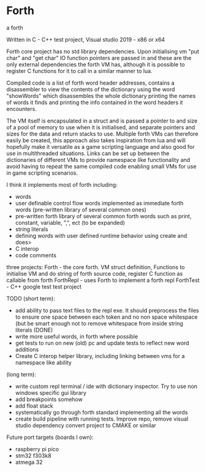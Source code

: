 # Forth
a forth 

Written in C - C++ test project, Visual studio 2019 - x86 or x64

Forth core project has no std library dependencies. Upon initialising vm "put char" and "get char" IO function pointers are passed in and these are the only external dependencies the forth VM has, although it is possible to register C functions for it to call in a similar manner to lua.

Compiled code is a list of forth word header addresses, contains a disassembler to view the contents of the dictionary using the word "showWords" which disassembles the whole dictionary printing the names of words it finds and printing the info contained in the word headers it encounters.

The VM itself is encapsulated in a struct and is passed a pointer to and size of a pool of memory to use when it is initialised, and separate pointers and sizes for the data and return stacks to use. Multiple forth VMs can therefore easily be created, this approach also takes inspiration from lua and will hopefully make it versatile as a game scripting language and also good for use in multithreaded situations. Links can be set up between the dictionaries of different VMs to provide namespace like functionality and avoid having to repeat the same compiled code enabling small VMs for use in game scripting scenarios.

I think it implements most of forth including:
  - words
  - user definable control flow words implemented as immediate forth words (pre-written library of several common ones)
  - pre-written forth library of several common forth words such as print, constant, variable, ",", ect (to be expanded)
  - string literals
  - defining words with user defined runtime behavior using create and does>
  - C interop
  - code comments

three projects:
  Forth     - the core forth. VM struct definition, Functions to initialise VM and do string of forth source code, register C function as callable from forth
  ForthRepl - uses Forth to implement a forth repl
  ForthTest - C++ google test test project 

TODO 
(short term):
- add ability to pass text files to the repl exe. It should preprocess the files to ensure one space between each token and no non space whitespace (but be smart enough not to remove whitespace from inside string literals (DONE)
- write more useful words, in forth where possible
- get tests to run on new (old) pc and update tests to reflect new word additions
- Create C interop helper library, including linking between vms for a namespace like ability

(long term):
- write custom repl terminal / ide with dictionary inspector. Try to use non windows specific gui library
- add breakpoints somehow
- add float stack
- systematically go through forth standard implementing all the words
- create build pipeline with running tests. Improve repo, remove visual studio dependency convert project to CMAKE or similar

Future port targets (boards I own):
- raspberry pi pico
- stm32 f303k8
- atmega 32
